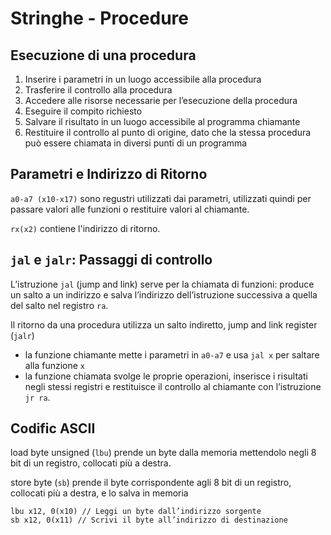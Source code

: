 # Stringhe - Procedure

## Esecuzione di una procedura

1. Inserire i parametri in un luogo accessibile alla procedura
2. Trasferire il controllo alla procedura
3. Accedere alle risorse necessarie per l’esecuzione della procedura
4. Eseguire il compito richiesto
5. Salvare il risultato in un luogo accessibile al programma chiamante
6.  Restituire il controllo al punto di origine, dato che la stessa procedura può
essere chiamata in diversi punti di un programma

## Parametri e Indirizzo di Ritorno

`a0-a7 (x10-x17)` sono regustri utilizzati dai parametri, utilizzati
quindi per passare valori alle funzioni o restituire valori al chiamante.

`rx(x2)` contiene l'indirizzo di ritorno.

## `jal` e `jalr`: Passaggi di controllo

L’istruzione `jal` (jump and link) serve per la chiamata di funzioni:
produce un salto a un indirizzo e salva l’indirizzo dell’istruzione
successiva a quella del salto nel registro `ra`.

Il ritorno da una procedura utilizza un salto indiretto, jump and link
register (`jalr`)

- la funzione chiamante mette i parametri in `a0-a7` e usa `jal x` per saltare alla funzione `x`
- la funzione chiamata svolge le proprie operazioni, inserisce i risultati
negli stessi registri e restituisce il controllo al chiamante con
l’istruzione `jr ra`.

## Codific ASCII

load byte unsigned (`lbu`) prende un byte dalla memoria mettendolo
negli 8 bit di un registro, collocati più a destra.

store byte (`sb`) prende il byte corrispondente agli 8 bit di un registro,
collocati più a destra, e lo salva in memoria

```
lbu x12, 0(x10) // Leggi un byte dall’indirizzo sorgente
sb x12, 0(x11) // Scrivi il byte all’indirizzo di destinazione
```
